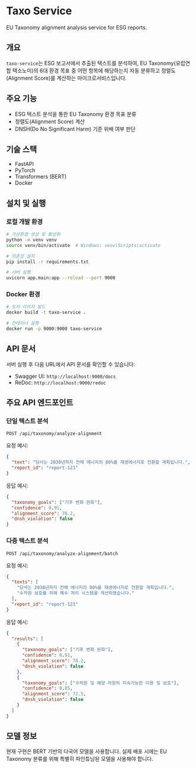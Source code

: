 # Taxo Service

EU Taxonomy alignment analysis service for ESG reports.

## 개요

`taxo-service`는 ESG 보고서에서 추출된 텍스트를 분석하여, EU Taxonomy(유럽연합 택소노미)의 6대 환경 목표 중 어떤 항목에 해당하는지 자동 분류하고 정렬도(Alignment Score)를 계산하는 마이크로서비스입니다.

## 주요 기능

- ESG 텍스트 분석을 통한 EU Taxonomy 환경 목표 분류
- 정렬도(Alignment Score) 계산
- DNSH(Do No Significant Harm) 기준 위배 여부 판단

## 기술 스택

- FastAPI
- PyTorch
- Transformers (BERT)
- Docker

## 설치 및 실행

### 로컬 개발 환경

```bash
# 가상환경 생성 및 활성화
python -m venv venv
source venv/bin/activate  # Windows: venv\Scripts\activate

# 의존성 설치
pip install -r requirements.txt

# 서버 실행
uvicorn app.main:app --reload --port 9000
```

### Docker 환경

```bash
# 도커 이미지 빌드
docker build -t taxo-service .

# 컨테이너 실행
docker run -p 9000:9000 taxo-service
```

## API 문서

서버 실행 후 다음 URL에서 API 문서를 확인할 수 있습니다:

- Swagger UI: `http://localhost:9000/docs`
- ReDoc: `http://localhost:9000/redoc`

## 주요 API 엔드포인트

### 단일 텍스트 분석

```
POST /api/taxonomy/analyze-alignment
```

요청 예시:
```json
{
  "text": "당사는 2030년까지 전체 에너지의 80%를 재생에너지로 전환할 계획입니다.",
  "report_id": "report-123"
}
```

응답 예시:
```json
{
  "taxonomy_goals": ["기후 변화 완화"],
  "confidence": 0.91,
  "alignment_score": 78.2,
  "dnsh_violation": false
}
```

### 다중 텍스트 분석

```
POST /api/taxonomy/analyze-alignment/batch
```

요청 예시:
```json
{
  "texts": [
    "당사는 2030년까지 전체 에너지의 80%를 재생에너지로 전환할 계획입니다.",
    "수자원 보호를 위해 폐수 처리 시스템을 개선하였습니다."
  ],
  "report_id": "report-123"
}
```

응답 예시:
```json
{
  "results": [
    {
      "taxonomy_goals": ["기후 변화 완화"],
      "confidence": 0.91,
      "alignment_score": 78.2,
      "dnsh_violation": false
    },
    {
      "taxonomy_goals": ["수자원 및 해양 자원의 지속가능한 이용 및 보호"],
      "confidence": 0.85,
      "alignment_score": 72.5,
      "dnsh_violation": false
    }
  ]
}
```

## 모델 정보

현재 구현은 BERT 기반의 다국어 모델을 사용합니다. 실제 배포 시에는 EU Taxonomy 분류를 위해 특별히 파인튜닝된 모델을 사용해야 합니다. 
